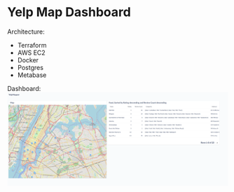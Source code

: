 # Yelp Map Dashboard

Architecture:
- Terraform 
- AWS EC2
- Docker
- Postgres
- Metabase

Dashboard:
![alt text](https://github.com/jnewbre/YelpMapDashboard/blob/main/data/MetabaseDashboardExample.png)
